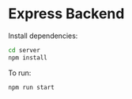 # Express Backend

Install dependencies:

```sh
cd server
npm install
```

To run:

```sh
npm run start
```
